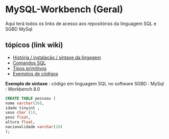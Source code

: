 # MySQL-Workbench (Geral)
 <p> Aqui terá todos os links de acesso aos repositórios da linguagem SQL  e SGBD MySql</p>
 
<!---
<strong> Os significados dos logotipos :</strong>
|Descrição | Logotipo   |
|:--: |:--:|
| Projeto em desenvolvimento    |  🛑  |
| Meus projetos Favoritos | :heart: |
| Código Fonte - local do repositório | ☕|
--->


## tópicos (link wiki)  
* [ História / instalação / sintaxe da lingagem   ](https://github.com/LeandroPereira2603/MySQL-Workbench/wiki/Hist%C3%B3ria-----intala%C3%A7%C3%A3o----sintaxe-da-linguagem)
* [ Comandos SQL ](https://github.com/LeandroPereira2603/MySQL-Workbench/wiki/SQL-%E2%80%90-comandos)
* [Tipos primitivos](https://github.com/LeandroPereira2603/MySQL-Workbench/wiki/Tipos-priimitivos)
* [Exemplos de códigos](https://github.com/LeandroPereira2603/MySQL-Workbench/wiki/C%C3%B3digos-exemplos)


**Exemplo de sintaxe** : código em linguagem SQL no software SGBD : MySql : Workbench 8.0 

 ```sql
CREATE TABLE pessoas (
nome varchar(30),
idade tinyint ,
sexo char (1),
peso float,
altura float,
nacionalidade varchar(20)
);

 ```



